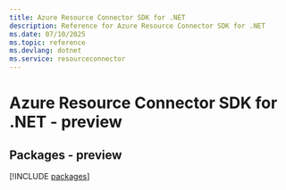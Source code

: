 ```yaml
---
title: Azure Resource Connector SDK for .NET
description: Reference for Azure Resource Connector SDK for .NET
ms.date: 07/10/2025
ms.topic: reference
ms.devlang: dotnet
ms.service: resourceconnector
---
```

# Azure Resource Connector SDK for .NET - preview
## Packages - preview
[!INCLUDE [packages](resource-connector-index.md)]